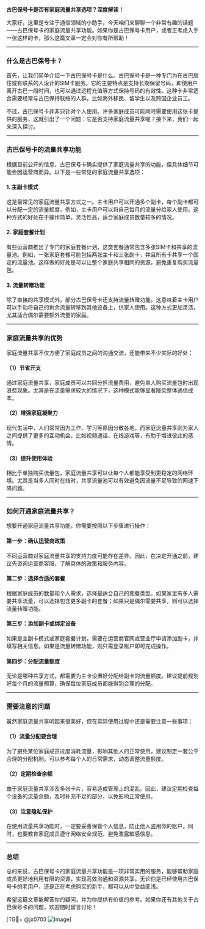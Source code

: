 **古巴保号卡是否有家庭流量共享选项？深度解读！**

大家好，这里是专注于通信领域的小助手，今天咱们来聊聊一个非常有趣的话题——古巴保号卡的家庭流量共享功能。如果你是古巴保号卡用户，或者正考虑入手一张这样的卡，那么这篇文章一定会对你有所帮助！

---

### 什么是古巴保号卡？

首先，让我们简单介绍一下古巴保号卡是什么。古巴保号卡是一种专门为在古巴居住或有联系的人设计的SIM卡服务。它的主要特点是支持长期保留号码，即使用户离开古巴一段时间，也可以通过远程充值等方式保持号码的有效性。这种卡非常适合需要经常与古巴保持联络的人群，比如海外移民、留学生以及跨国企业员工。

不过，古巴保号卡并非只针对个人使用。许多家庭成员可能同时需要使用这张卡提供的服务，这就引出了一个问题：它是否支持家庭流量共享呢？接下来，我们一起来深入探讨。

---

### 古巴保号卡的流量共享功能

根据目前公开的信息，古巴保号卡确实提供了家庭流量共享的功能，但具体细节可能会因运营商而异。以下是一些常见的家庭流量共享选项：

#### 1. **主副卡模式**
这是最常见的家庭流量共享方式之一。主卡用户可以开通多个副卡，每个副卡都可以分配一定的流量额度。例如，主卡用户可以将自己每月的流量分给家人使用。这种方式的好处在于操作简单，灵活性高，适合家庭成员数量较多的情况。

#### 2. **家庭套餐计划**
有些运营商推出了专门的家庭套餐计划，这类套餐通常包含多张SIM卡和共享的流量池。例如，一张家庭套餐可能包括两张主卡和三张副卡，并且所有卡共享一个固定的流量池。这样做的好处是可以让整个家庭共享相同的资源，避免重复购买流量包。

#### 3. **流量转赠功能**
除了直接的共享模式外，部分古巴保号卡还支持流量转赠功能。这意味着主卡用户可以手动将自己的剩余流量转移到其他设备上，供家人使用。这种方式更加灵活，尤其适合偶尔需要额外流量的家庭。

---

### 家庭流量共享的优势

家庭流量共享不仅方便了家庭成员之间的沟通交流，还能带来不少实际的好处：

#### （1）节省开支
通过家庭流量共享，家庭成员可以共同分担流量费用，避免单人购买流量包时出现浪费现象。尤其是在流量需求较大的情况下，这种模式能够显著降低整体通信成本。

#### （2）增强家庭凝聚力
现代生活中，人们常常因为工作、学习等原因分散各地。而家庭流量共享则为家人之间提供了更多的互动机会，比如视频通话、在线游戏等，有助于增进彼此的感情。

#### （3）提升使用体验
相比于单独购买流量包，家庭流量共享可以让每个人都能享受到更稳定的网络环境。尤其是当多人同时在线时，共享流量池可以有效避免因流量不足导致的网速下降问题。

---

### 如何开通家庭流量共享？

想要开通家庭流量共享功能，你需要按照以下步骤进行操作：

#### 第一步：确认运营商政策
不同运营商对家庭流量共享的支持力度可能存在差异。因此，在决定开通之前，建议先咨询运营商客服，了解具体的政策和服务内容。

#### 第二步：选择合适的套餐
根据家庭成员的数量和个人需求，选择最适合自己的套餐类型。如果家里有多人需要共享流量，可以选择包含更多副卡的套餐；如果只是偶尔需要共享，则可以选择流量转赠功能。

#### 第三步：添加副卡或绑定设备
如果是主副卡模式或家庭套餐计划，需要在运营商官网或营业厅申请添加副卡，并填写相关信息。如果是流量转赠功能，则只需登录账户即可完成操作。

#### 第四步：分配流量额度
无论是哪种共享方式，都需要为主卡设置好分配给副卡的流量额度。建议提前规划好每个月的流量预算，确保每位家庭成员都能得到合理的分配。

---

### 需要注意的问题

虽然家庭流量共享听起来很美好，但在实际使用过程中还是需要注意一些事项：

#### （1）流量分配要合理
为了避免某位家庭成员过度消耗流量，影响其他人的正常使用，建议制定一套公平合理的分配机制。可以参考每个人的日常需求，动态调整流量额度。

#### （2）定期检查余额
由于家庭流量共享涉及多张卡片，容易造成管理上的混乱。因此，建议定期检查每个设备的流量余额，及时补充不足的部分，以免影响正常使用。

#### （3）注意隐私保护
在使用流量共享功能时，一定要妥善保管个人信息，防止他人盗用你的账户。同时，也要教育家庭成员遵守网络安全规范，避免泄露敏感信息。

---

### 总结

总的来说，古巴保号卡的家庭流量共享功能是一项非常实用的服务，能够帮助家庭成员更好地利用有限的资源，实现高效沟通和资源共享。无论你是已经使用古巴保号卡的老用户，还是正在考虑购买的新手，都可以从中受益匪浅。

希望这篇文章能解答你的疑问，并为你提供有价值的参考。如果你还有其他关于古巴保号卡的问题，欢迎随时留言讨论！

[TG💪+ @jx0703 ![Image](https://github.com/user-attachments/assets/dbca1d08-cadb-493c-b0ec-ad6f7a83f270)]